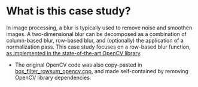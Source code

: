 # What is this case study?

In image processing, a blur is typically used to remove noise and smoothen images. A two-dimensional blur can be decomposed as a combination of column-based blur, row-based blur, and (optionally) the application of a normalization pass.
This case study focuses on a row-based blur
function, [as implemented in the state-of-the-art OpenCV library](https://github.com/opencv/opencv/blob/4.10.0/modules/imgproc/src/box_filter.simd.hpp#L75).

- The original OpenCV code was also copy-pasted in [box_filter_rowsum_opencv.cpp](box_filter_rowsum_opencv.cpp), and made self-contained by removing OpenCV library dependencies.
